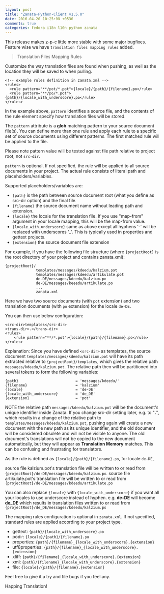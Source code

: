 ```yaml
---
layout: post
title: "Zanata-Python-Client v1.5.0"
date: 2016-04-20 10:25:08 +0530
comments: true
categories: fedora i18n l10n python zanata 
---
```


This release makes z-p-c little more stable with some major bugfixes. Feature wise we have `translation files mapping rules` added.

> Translation Files Mapping Rules

Customize the way translation files are found when pushing, as well as the location they will be saved to when pulling.

```
<!-- example rules definition in zanata.xml -->
<rules>
  <rule pattern="**/pot/*.pot">{locale}/{path}/{filename}.po</rule>
  <rule pattern="**/po/*.pot">{path}/{locale_with_underscore}.po</rule>
</rules>
```

In the example above, `pattern` identifies a source file, and the contents of the rule element specify how translation files will be stored.

The `pattern` attribute is a **glob** matching pattern to your source document file(s). You can define more than one rule and apply each rule to a specific set of source documents using different patterns. The first matched rule will be applied to the file.

Please note pattern value will be tested against file path relative to project root, not `src-dir`.

`pattern` is optional. If not specified, the rule will be applied to all source documents in your project. The actual rule consists of literal path and placeholders/variables.

Supported placeholders/variables are:

* `{path}` is the path between source document root (what you define as src-dir option) and the final file.
* `{filename}` the source document name without leading path and extension.
* `{locale}` the locale for the translation file. If you use "map-from" argument in your locale mapping, this will be the map-from value.
* `{locale_with_underscore}` same as above except all hyphens '-' will be replaced with underscores '_'. This is typically used in properties and gettext projects.
* `{extension}` the source document file extension

For example, if you have the following file structure (where `{projectRoot}` is the root directory of your project and contains zanata.xml):

```
{projectRoot}/
              templates/messages/kdeedu/kalzium.pot
              templates/messages/kdeedu/artikulate.pot
              de-DE/messages/kdeedu/kalzium.po
              de-DE/messages/keeedu/artikulate.po
              ...
              zanata.xml
```

Here we have two source documents (with `pot` extension) and two translation documents (with `po` extension) for the locale `de-DE`.

You can then use below configuration:

```
<src-dir>templates</src-dir>
<trans-dir>.</trans-dir>
<rules>
    <rule pattern="**/*.pot">{locale}/{path}/{filename}.po</rule>
</rules>
```

Explanation: Since you have defined `<src-dir>` as templates, the source document `templates/messages/kdeedu/kalzium.pot` will have its path extracted relative to `{projectRoot}/templates`, which gives the relative path `messages/kdeedu/kalzium.pot`. The relative path then will be partitioned into several tokens to form the following variables:

```
{path}                          = 'messages/kdeedu/'
{filename}                      = 'kalzium'
{locale}                        = 'de-DE'
{locale_with_underscore}        = 'de_DE'
{extension}                     = 'pot'
```

NOTE the relative path `messages/kdeedu/kalzium.pot` will be the document's unique identifier inside Zanata. If you change src-dir setting later, e.g. to "**.**", which results in a change of the relative path to `templates/messages/kdeedu/kalzium.pot`, pushing again will create a new document with the new path as its unique identifier, and the old document will be considered obsolete and will not be visible to anyone. The old document's translations will not be copied to the new document automatically, but they will appear as **Translation Memory** matches. This can be confusing and frustrating for translators.

As the rule is defined as `{locale}/{path}/{filename}.po`, for locale `de-DE`,

source file kalzium.pot's translation file will be written to or read from `{projectRoot}/de-DE/messages/kdeedu/kalzium.po`.
source file artikulate.pot's translation file will be written to or read from `{projectRoot}/de-DE/messages/kdeedu/artikulate.po`

You can also replace `{locale}` with `{locale_with_underscore}` if you want all your locales to use underscore instead of hyphen. e.g. **de-DE** will become **de_DE** which results in translation files written to or read from `{projectRoot}/de_DE/messages/kdeedu/kalzium.po`

The mapping rules configuration is optional in `zanata.xml`. If not specified, standard rules are applied according to your project type.

* gettext: `{path}/{locale_with_underscore}.po`
* podir: `{locale}/{path}/{filename}.po`
* properties: `{path}/{filename}_{locale_with_underscore}.{extension}`
* utf8properties: `{path}/{filename}_{locale_with_underscore}.{extension}`
* xliff: `{path}/{filename}_{locale_with_underscore}.{extension}`
* xml: `{path}/{filename}_{locale_with_underscore}.{extension}`
* file: `{locale}/{path}/{filename}.{extension}`

Feel free to give it a try and file bugs if you feel any.

Happing Translation!
